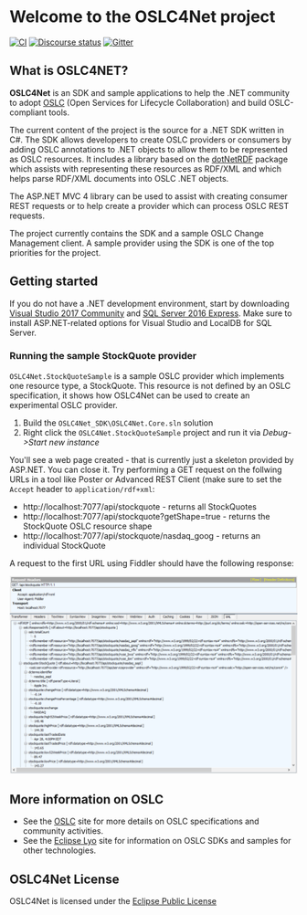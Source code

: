 # Welcome to the OSLC4Net project

[![CI](https://github.com/OSLC/oslc4net/workflows/CI/badge.svg)](https://github.com/OSLC/oslc4net/actions?query=workflow%3ACI)
[![Discourse status](https://img.shields.io/discourse/https/meta.discourse.org/status.svg)](https://forum.open-services.net/)
[![Gitter](https://img.shields.io/gitter/room/nwjs/nw.js.svg)](https://gitter.im/OSLC/chat)

## What is OSLC4NET?

**OSLC4Net** is an SDK and sample applications to help the .NET community to adopt [OSLC](http://open-services.net) (Open Services for Lifecycle Collaboration) and build OSLC-compliant tools.  

The current content of the project is the source for a .NET SDK written in C#. The SDK allows developers to create OSLC providers or consumers by adding OSLC annotations to .NET objects to allow them to be represented as OSLC resources. It includes a library based on the [dotNetRDF](https://dotnetrdf.org/) package which assists with representing these resources as RDF/XML and which helps parse RDF/XML documents into OSLC .NET objects.  

The ASP.NET MVC 4 library can be used to assist with creating consumer REST requests or to help create a provider which can process OSLC REST requests.  

The project currently contains the SDK and a sample OSLC Change Management client. A sample provider using the SDK is one of the top priorities for the project.  

## Getting started

If you do not have a .NET development environment, start by downloading [Visual Studio 2017 Community](https://www.visualstudio.com/vs/community/) and [SQL Server 2016 Express](https://www.microsoft.com/en-us/sql-server/sql-server-downloads). Make sure to install ASP.NET-related options for Visual Studio and LocalDB for SQL Server.

### Running the sample StockQuote provider

`OSLC4Net.StockQuoteSample` is a sample OSLC provider which implements one resource type, a StockQuote. This resource is not defined by an OSLC specification, it shows how OSLC4Net can be used to create an experimental OSLC provider.

1. Build the `OSLC4Net_SDK\OSLC4Net.Core.sln` solution
1. Right click the `OSLC4Net.StockQuoteSample` project and run it via _Debug->Start new instance_

You'll see a web page created - that is currently just a skeleton provided by ASP.NET. You can close it. Try performing a GET request on the follwing URLs in a tool like Poster or Advanced REST Client (make sure to set the `Accept` header to `application/rdf+xml`:

* http://localhost:7077/api/stockquote - returns all StockQuotes
* http://localhost:7077/api/stockquote?getShape=true - returns the StockQuote OSLC resource shape
* http://localhost:7077/api/stockquote/nasdaq_goog - returns an individual StockQuote

A request to the first URL using Fiddler should have the following response:

![](https://raw.githubusercontent.com/OSLC/oslc4net/master/doc/stockquote.png)

## More information on OSLC

*   See the [OSLC](http://open-services.net/) site for more details on OSLC specifications and community activities.
*   See the [Eclipse Lyo](http://eclipse.org/lyo) site for information on OSLC SDKs and samples for other technologies.

## OSLC4Net License

OSLC4Net is licensed under the [Eclipse Public License](LICENSE)  
